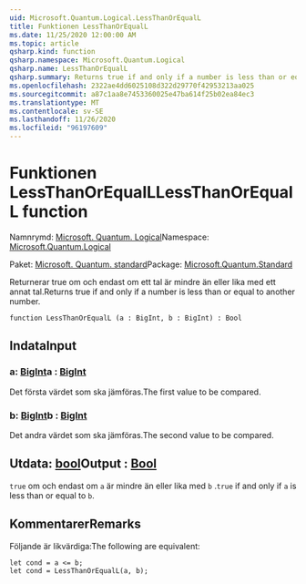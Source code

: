 ```yaml
---
uid: Microsoft.Quantum.Logical.LessThanOrEqualL
title: Funktionen LessThanOrEqualL
ms.date: 11/25/2020 12:00:00 AM
ms.topic: article
qsharp.kind: function
qsharp.namespace: Microsoft.Quantum.Logical
qsharp.name: LessThanOrEqualL
qsharp.summary: Returns true if and only if a number is less than or equal to another number.
ms.openlocfilehash: 2322ae4dd6025108d322d29770f42953213aa025
ms.sourcegitcommit: a87c1aa8e7453360025e47ba614f25b02ea84ec3
ms.translationtype: MT
ms.contentlocale: sv-SE
ms.lasthandoff: 11/26/2020
ms.locfileid: "96197609"
---
```

# <a name="lessthanorequall-function"></a><span data-ttu-id="ebb16-102">Funktionen LessThanOrEqualL</span><span class="sxs-lookup"><span data-stu-id="ebb16-102">LessThanOrEqualL function</span></span>

<span data-ttu-id="ebb16-103">Namnrymd: [Microsoft. Quantum. Logical](xref:Microsoft.Quantum.Logical)</span><span class="sxs-lookup"><span data-stu-id="ebb16-103">Namespace: [Microsoft.Quantum.Logical](xref:Microsoft.Quantum.Logical)</span></span>

<span data-ttu-id="ebb16-104">Paket: [Microsoft. Quantum. standard](https://nuget.org/packages/Microsoft.Quantum.Standard)</span><span class="sxs-lookup"><span data-stu-id="ebb16-104">Package: [Microsoft.Quantum.Standard](https://nuget.org/packages/Microsoft.Quantum.Standard)</span></span>


<span data-ttu-id="ebb16-105">Returnerar true om och endast om ett tal är mindre än eller lika med ett annat tal.</span><span class="sxs-lookup"><span data-stu-id="ebb16-105">Returns true if and only if a number is less than or equal to another number.</span></span>

```qsharp
function LessThanOrEqualL (a : BigInt, b : BigInt) : Bool
```


## <a name="input"></a><span data-ttu-id="ebb16-106">Indata</span><span class="sxs-lookup"><span data-stu-id="ebb16-106">Input</span></span>

### <a name="a--bigint"></a><span data-ttu-id="ebb16-107">a: [BigInt](xref:microsoft.quantum.lang-ref.bigint)</span><span class="sxs-lookup"><span data-stu-id="ebb16-107">a : [BigInt](xref:microsoft.quantum.lang-ref.bigint)</span></span>

<span data-ttu-id="ebb16-108">Det första värdet som ska jämföras.</span><span class="sxs-lookup"><span data-stu-id="ebb16-108">The first value to be compared.</span></span>


### <a name="b--bigint"></a><span data-ttu-id="ebb16-109">b: [BigInt](xref:microsoft.quantum.lang-ref.bigint)</span><span class="sxs-lookup"><span data-stu-id="ebb16-109">b : [BigInt](xref:microsoft.quantum.lang-ref.bigint)</span></span>

<span data-ttu-id="ebb16-110">Det andra värdet som ska jämföras.</span><span class="sxs-lookup"><span data-stu-id="ebb16-110">The second value to be compared.</span></span>



## <a name="output--bool"></a><span data-ttu-id="ebb16-111">Utdata: [bool](xref:microsoft.quantum.lang-ref.bool)</span><span class="sxs-lookup"><span data-stu-id="ebb16-111">Output : [Bool](xref:microsoft.quantum.lang-ref.bool)</span></span>

<span data-ttu-id="ebb16-112">`true` om och endast om `a` är mindre än eller lika med `b` .</span><span class="sxs-lookup"><span data-stu-id="ebb16-112">`true` if and only if `a` is less than or equal to `b`.</span></span>

## <a name="remarks"></a><span data-ttu-id="ebb16-113">Kommentarer</span><span class="sxs-lookup"><span data-stu-id="ebb16-113">Remarks</span></span>

<span data-ttu-id="ebb16-114">Följande är likvärdiga:</span><span class="sxs-lookup"><span data-stu-id="ebb16-114">The following are equivalent:</span></span>

```Q#
let cond = a <= b;
let cond = LessThanOrEqualL(a, b);
```